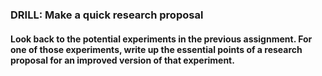 ### DRILL: Make a quick research proposal
#### Look back to the potential experiments in the previous assignment. For one of those experiments, write up the essential points of a research proposal for an improved version of that experiment.

